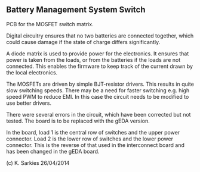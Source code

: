 Battery Management System Switch
--------------------------------

PCB for the MOSFET switch matrix.

Digital circuitry ensures that no two batteries are connected together, which
could cause damage if the state of charge differs significantly.

A diode matrix is used to provide power for the electronics. It ensures that
power is taken from the loads, or from the batteries if the loads are not
connected. This enables the firmware to keep track of the current drawn by
the local electronics.

The MOSFETs are driven by simple BJT-resistor drivers. This results in quite
slow switching speeds. There may be a need for faster switching e.g. high speed
PWM to reduce EMI. In this case the circuit needs to be modified to use better
drivers.

There were several errors in the circuit, which have been corrected but not
tested. The board is to be replaced with the gEDA version.

In the board, load 1 is the central row of switches and the upper power
connector. Load 2 is the lower row of switches and the lower power connector.
This is the reverse of that used in the interconnect board and has been changed
in the gEDA board.

(c) K. Sarkies 26/04/2014

